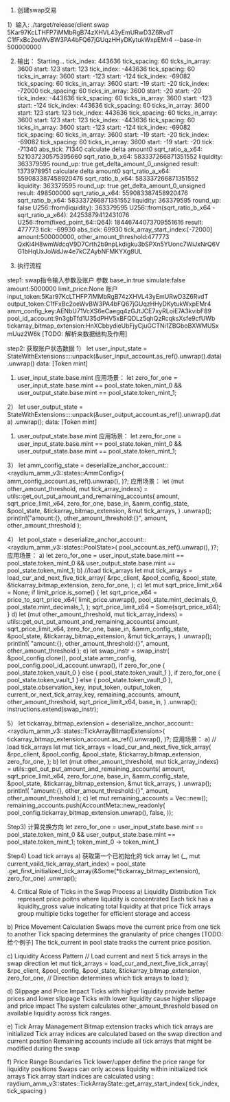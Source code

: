 1. 创建swap交易

1）输入: ./target/release/client swap 5Kar97KcLTHFP7iMMbRgB74zXHVL43yEmURwD3Z6RvdT C1fFxBc2oeWvBW3PA4bFQ67jGUqzHHyDKytukWxpEMr4 --base-in 500000000


2) 输出： 
Starting...
tick_index: 443636
tick_spacing: 60
ticks_in_array: 3600
start: 123
start: 123
tick_index: -443636
tick_spacing: 60
ticks_in_array: 3600
start: -123
start: -124
tick_index: -69082
tick_spacing: 60
ticks_in_array: 3600
start: -19
start: -20
tick_index: -72000
tick_spacing: 60
ticks_in_array: 3600
start: -20
start: -20
tick_index: -443636
tick_spacing: 60
ticks_in_array: 3600
start: -123
start: -124
tick_index: 443636
tick_spacing: 60
ticks_in_array: 3600
start: 123
start: 123
tick_index: 443636
tick_spacing: 60
ticks_in_array: 3600
start: 123
start: 123
tick_index: -443636
tick_spacing: 60
ticks_in_array: 3600
start: -123
start: -124
tick_index: -69082
tick_spacing: 60
ticks_in_array: 3600
start: -19
start: -20
tick_index: -69082
tick_spacing: 60
ticks_in_array: 3600
start: -19
start: -20
tick: -71340
abs_tick: 71340
calculate delta amount0
sqrt_ratio_a_x64: 521037230575395660
sqrt_ratio_b_x64: 583337266871351552
liquidity: 363379595
round_up: true
get_delta_amount_0_unsigned result: 1373978951
calculate delta amount0
sqrt_ratio_a_x64: 559083387458920476
sqrt_ratio_b_x64: 583337266871351552
liquidity: 363379595
round_up: true
get_delta_amount_0_unsigned result: 498500000
sqrt_ratio_a_x64: 559083387458920476
sqrt_ratio_b_x64: 583337266871351552
liquidity: 363379595
round_up: false
U256::from(liquidity): 363379595
U256::from(sqrt_ratio_b_x64 - sqrt_ratio_a_x64): 24253879412431076
U256::from(fixed_point_64::Q64): 18446744073709551616
result: 477773
tick: -69930
abs_tick: 69930
tick_array_start_index:[-72000]
amount:500000000, other_amount_threshold:477773
QxKi4H8wmWdcqV9D7Crth2b9npLkdigku3bSPXn5YUonc7WiJxNrQ6VG1bHqUxJoWdJw4e7kCZAybNFMKYXg8UL


3) 执行流程

step1: swap指令输入参数及账户
参数
base_in:true
simulate:false
amount:5000000
limit_price:None
账户
input_token:5Kar97KcLTHFP7iMMbRgB74zXHVL43yEmURwD3Z6RvdT
output_token:C1fFxBc2oeWvBW3PA4bFQ67jGUqzHHyDKytukWxpEMr4
amm_config_key:AENbU71VcXS6eCaegq4zGJtJCE7xyRLoiE7A3kvibF89
pool_id_account:9n3gbTfd1U35dPHV5xBFQDLz5qhQzRcqksXsfe9cfUWb
tickarray_bitmap_extension:HnXCbbydieUbFjyCjuGCTNi1ZBGboBXWMUSxmUuz2W6k [TODO: 解析来数据结构及作用]

step2: 获取账户状态数据
1） let user_input_state =
                StateWithExtensions::<Account>::unpack(&user_input_account.as_ref().unwrap().data)
                    .unwrap()
data: [Token mint]
1. user_input_state.base.mint
应用场景： let zero_for_one = user_input_state.base.mint == pool_state.token_mint_0
                && user_output_state.base.mint == pool_state.token_mint_1;


2） let user_output_state =
                StateWithExtensions::<Account>::unpack(&user_output_account.as_ref().unwrap().data)
                    .unwrap();
data: [Token mint]
1. user_output_state.base.mint
应用场景： let zero_for_one = user_input_state.base.mint == pool_state.token_mint_0
                && user_output_state.base.mint == pool_state.token_mint_1;


3） let amm_config_state = deserialize_anchor_account::<raydium_amm_v3::states::AmmConfig>(
                amm_config_account.as_ref().unwrap(),
            )?;
应用场景：
let (mut other_amount_threshold, mut tick_array_indexs) =
                utils::get_out_put_amount_and_remaining_accounts(
                    amount,
                    sqrt_price_limit_x64,
                    zero_for_one,
                    base_in,
                    &amm_config_state,
                    &pool_state,
                    &tickarray_bitmap_extension,
                    &mut tick_arrays,
                )
                .unwrap();
println!("amount:{}, other_amount_threshold:{}",
                amount, other_amount_threshold
            );



4） let pool_state = deserialize_anchor_account::<raydium_amm_v3::states::PoolState>(
                pool_account.as_ref().unwrap(),
            )?;
应用场景：
a) let zero_for_one = user_input_state.base.mint == pool_state.token_mint_0
                && user_output_state.base.mint == pool_state.token_mint_1;
b)   //load tick_arrays
   let mut tick_arrays = load_cur_and_next_five_tick_array(
                &rpc_client,
                &pool_config,
                &pool_state,
                &tickarray_bitmap_extension,
                zero_for_one,
            );
c)  let mut sqrt_price_limit_x64 = None;
            if limit_price.is_some() {
                let sqrt_price_x64 = price_to_sqrt_price_x64(
                    limit_price.unwrap(),
                    pool_state.mint_decimals_0,
                    pool_state.mint_decimals_1,
                );
                sqrt_price_limit_x64 = Some(sqrt_price_x64);
            }
d) let (mut other_amount_threshold, mut tick_array_indexs) =
                utils::get_out_put_amount_and_remaining_accounts(
                    amount,
                    sqrt_price_limit_x64,
                    zero_for_one,
                    base_in,
                    &amm_config_state,
                    &pool_state,
                    &tickarray_bitmap_extension,
                    &mut tick_arrays,
                )
                .unwrap();
            println!(
                "amount:{}, other_amount_threshold:{}",
                amount, other_amount_threshold
            );
e) let swap_instr = swap_instr(
                &pool_config.clone(),
                pool_state.amm_config,
                pool_config.pool_id_account.unwrap(),
                if zero_for_one {
                    pool_state.token_vault_0
                } else {
                    pool_state.token_vault_1
                },
                if zero_for_one {
                    pool_state.token_vault_1
                } else {
                    pool_state.token_vault_0
                },
                pool_state.observation_key,
                input_token,
                output_token,
                current_or_next_tick_array_key,
                remaining_accounts,
                amount,
                other_amount_threshold,
                sqrt_price_limit_x64,
                base_in,
            )
            .unwrap();
            instructions.extend(swap_instr);

5） let tickarray_bitmap_extension =
                deserialize_anchor_account::<raydium_amm_v3::states::TickArrayBitmapExtension>(
                    tickarray_bitmap_extension_account.as_ref().unwrap(),
                )?;
应用场景：
a) // load tick_arrays
            let mut tick_arrays = load_cur_and_next_five_tick_array(
                &rpc_client,
                &pool_config,
                &pool_state,
                &tickarray_bitmap_extension,
                zero_for_one,
            );
b) let (mut other_amount_threshold, mut tick_array_indexs) =
                utils::get_out_put_amount_and_remaining_accounts(
                    amount,
                    sqrt_price_limit_x64,
                    zero_for_one,
                    base_in,
                    &amm_config_state,
                    &pool_state,
                    &tickarray_bitmap_extension,
                    &mut tick_arrays,
                )
                .unwrap();
            println!(
                "amount:{}, other_amount_threshold:{}",
                amount, other_amount_threshold
            );
c) let mut remaining_accounts = Vec::new();
            remaining_accounts.push(AccountMeta::new_readonly(
                pool_config.tickarray_bitmap_extension.unwrap(),
                false,
            ));


Step3) 计算兑换方向
  let zero_for_one = user_input_state.base.mint == pool_state.token_mint_0
                && user_output_state.base.mint == pool_state.token_mint_1;
token_mint_0 -> token_mint_1


Step4) Load tick arrays 
a) 获取第一个已初始化的 tick array 
let (_, mut current_vaild_tick_array_start_index) = pool_state
        .get_first_initialized_tick_array(&Some(*tickarray_bitmap_extension), zero_for_one)
        .unwrap();












4) Critical Role of Ticks in the Swap Process
a) Liquidity Distribution
Tick represent price poitns where liquidity is concentrated
Each tick has a liquidity_gross value indicating total liquidity at that price
Tick arrays group multiple ticks together for efficient storage and access  

b) Price Movement Calculation
Swaps move the current price from one tick to another
Tick spacing determines the granularity of price changes  [TODO: 给个例子]
The tick_current in pool state tracks the current price position. 

c) Liquidity Access Pattern
// Load current and next 5 tick arrays in the swap direction
let mut tick_arrays = load_cur_and_next_five_tick_array(
    &rpc_client,
    &pool_config,
    &pool_state,
    &tickarray_bitmap_extension,
    zero_for_one,  // Direction determines which tick arrays to load
);

d) Slippage and Price Impact
Ticks with higher liquidity provide better prices and lower slippage
Ticks with lower liquidity cause higher slippage and price impact
The system calculates other_amount_threshold based on available liquidity across tick ranges. 

e) Tick Array Management
Bitmap extension tracks which tick arrays are initialized
Tick array indices are calculated based on the swap direction and current position
Remaining accounts include all tick arrays that might be modified during the swap

f) Price Range Boundaries
Tick lower/upper define the price range for liquidity positions
Swaps can only access liquidity within initialized tick arrays
Tick array start indices are calculated using :
raydium_amm_v3::states::TickArrayState::get_array_start_index(
    tick_index,
    tick_spacing
)





